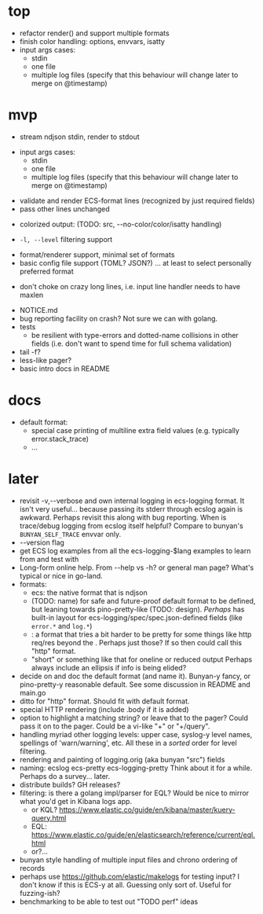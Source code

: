 # top

- refactor render() and support multiple formats
- finish color handling: options, envvars, isatty
- input args cases:
  - stdin
  - one file
  - multiple log files (specify that this behaviour will change later to
    merge on @timestamp)

# mvp

* stream ndjson stdin, render to stdout
- input args cases:
  - stdin
  - one file
  - multiple log files (specify that this behaviour will change later to
    merge on @timestamp)
* validate and render ECS-format lines (recognized by just required fields)
* pass other lines unchanged
- colorized output: (TODO: src, --no-color/color/isatty handling)
* `-l, --level` filtering support
- format/renderer support, minimal set of formats
- basic config file support (TOML? JSON?) ... at least to select personally
  preferred format
* don't choke on crazy long lines, i.e. input line handler needs to have maxlen
- NOTICE.md
- bug reporting facility on crash? Not sure we can with golang.
- tests
  - be resilient with type-errors and dotted-name collisions in other fields
    (i.e. don't want to spend time for full schema validation)
- tail -f?
- less-like pager?
- basic intro docs in README

# docs

- default format:
  - special case printing of multiline extra field values (e.g. typically error.stack_trace)
  - ...

# later

- revisit -v,--verbose and own internal logging in ecs-logging format. It isn't
  very useful... because passing its stderr through ecslog again is awkward.
  Perhaps revisit this along with bug reporting. When is trace/debug logging
  from ecslog itself helpful? Compare to bunyan's `BUNYAN_SELF_TRACE` envvar only.
- --version flag
- get ECS log examples from all the ecs-logging-$lang examples to learn from
  and test with
- Long-form online help. From --help vs -h? or general man page? What's typical or
  nice in go-land.
- formats:
    - ecs: the native format that is ndjson
    - <default> (TODO: name) for safe and future-proof default format
      to be defined, but leaning towards pino-pretty-like (TODO: design).
      *Perhaps* has built-in layout for ecs-logging/spec/spec.json-defined
      fields (like `error.*` and `log.*`)
    - <???>: a format that tries a bit harder to be pretty for some things
      like http req/res beyond the <default>. Perhaps just those? If so
      then could call this "http" format.
    - "short" or something like that for oneline or reduced output
      Perhaps always include an ellipsis if info is being elided?
- decide on and doc the default format (and name it). Bunyan-y fancy, or
  pino-pretty-y reasonable default. See some discussion in README and main.go
- ditto for "http" format. Should fit with default format.
- special HTTP rendering (include .body if it is added)
- option to highlight a matching string? or leave that to the pager? Could
  pass it on to the pager. Could be a vi-like "+<num>" or "+/query".
- handling myriad other logging levels: upper case, syslog-y level names,
  spellings of 'warn/warning', etc. All these in a *sorted* order for level
  filtering.
- rendering and painting of logging.orig (aka bunyan "src") fields
- naming:
    ecslog
    ecs-pretty
    ecs-logging-pretty
  Think about it for a while. Perhaps do a survey... later.
- distribute builds? GH releases?
- filtering: is there a golang impl/parser for EQL? Would be nice to mirror
  what you'd get in Kibana logs app.
    - or KQL? https://www.elastic.co/guide/en/kibana/master/kuery-query.html
    - EQL: https://www.elastic.co/guide/en/elasticsearch/reference/current/eql.html
    - or?...
- bunyan style handling of multiple input files and chrono ordering
  of records
- perhaps use https://github.com/elastic/makelogs for testing input?
  I don't know if this is ECS-y at all. Guessing only sort of. Useful
  for fuzzing-ish?
- benchmarking to be able to test out "TODO perf" ideas

